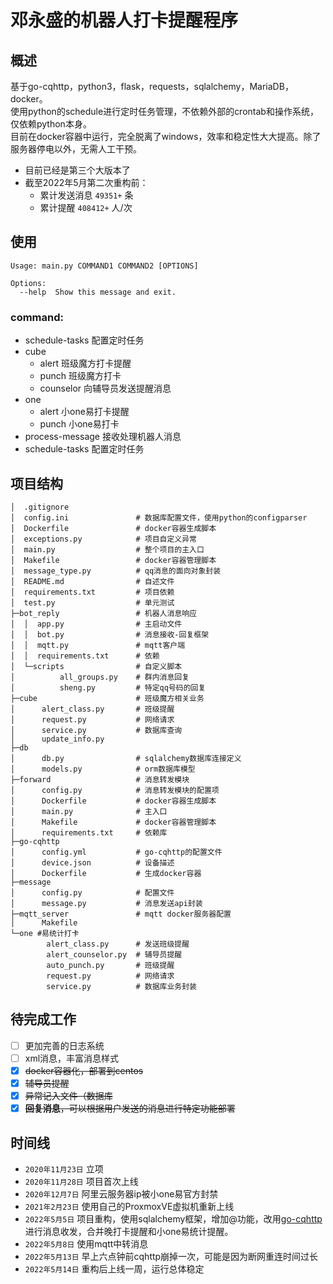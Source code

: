 # 邓永盛的机器人打卡提醒程序

## 概述

基于go-cqhttp，python3，flask，requests，sqlalchemy，MariaDB，docker。  
使用python的schedule进行定时任务管理，不依赖外部的crontab和操作系统，仅依赖python本身。  
目前在docker容器中运行，完全脱离了windows，效率和稳定性大大提高。除了服务器停电以外，无需人工干预。

+ 目前已经是第三个大版本了
+ 截至2022年5月第二次重构前：
    + 累计发送消息 `49351+` 条
    + 累计提醒 `408412+` 人/次

## 使用

```text
Usage: main.py COMMAND1 COMMAND2 [OPTIONS]

Options:
  --help  Show this message and exit.
```

### command:

+ schedule-tasks 配置定时任务
+ cube
    + alert 班级魔方打卡提醒
    + punch 班级魔方打卡
    + counselor 向辅导员发送提醒消息
+ one
    + alert 小one易打卡提醒
    + punch 小one易打卡
+ process-message 接收处理机器人消息
+ schedule-tasks 配置定时任务

## 项目结构

```text
│  .gitignore
│  config.ini               # 数据库配置文件，使用python的configparser
│  Dockerfile               # docker容器生成脚本
│  exceptions.py            # 项目自定义异常
│  main.py                  # 整个项目的主入口
│  Makefile                 # docker容器管理脚本
│  message_type.py          # qq消息的面向对象封装
│  README.md                # 自述文件
│  requirements.txt         # 项目依赖
│  test.py                  # 单元测试
├─bot_reply                 # 机器人消息响应
│  │  app.py                # 主启动文件
│  │  bot.py                # 消息接收-回复框架
│  │  mqtt.py               # mqtt客户端
│  │  requirements.txt      # 依赖
│  └─scripts                # 自定义脚本
│          all_groups.py    # 群内消息回复
│          sheng.py         # 特定qq号码的回复
├─cube                      # 班级魔方相关业务
│      alert_class.py       # 班级提醒
│      request.py           # 网络请求
│      service.py           # 数据库查询
│      update_info.py
├─db
│      db.py                # sqlalchemy数据库连接定义
│      models.py            # orm数据库模型
├─forward                   # 消息转发模块
│      config.py            # 消息转发模块的配置项
│      Dockerfile           # docker容器生成脚本
│      main.py              # 主入口
│      Makefile             # docker容器管理脚本
│      requirements.txt     # 依赖库
├─go-cqhttp
│      config.yml           # go-cqhttp的配置文件
│      device.json          # 设备描述
│      Dockerfile           # 生成docker容器
├─message
│      config.py            # 配置文件
│      message.py           # 消息发送api封装
├─mqtt_server               # mqtt docker服务器配置
│      Makefile
└─one #易统计打卡
        alert_class.py      # 发送班级提醒
        alert_counselor.py  # 辅导员提醒
        auto_punch.py       # 班级提醒
        request.py          # 网络请求
        service.py          # 数据库业务封装
```

## 待完成工作

- [ ] 更加完善的日志系统
- [ ] xml消息，丰富消息样式
- [x] ~~docker容器化，部署到centos~~
- [x] ~~辅导员提醒~~
- [x] ~~异常记入文件（数据库~~
- [x] ~~**回复消息**，可以根据用户发送的消息进行特定功能部署~~

## 时间线

+ `2020年11月23日` 立项
+ `2020年11月28日` 项目首次上线
+ `2020年12月7日` 阿里云服务器ip被小one易官方封禁
+ `2021年2月23日` 使用自己的ProxmoxVE虚拟机重新上线
+ `2022年5月5日` 项目重构，使用sqlalchemy框架，增加@功能，改用[go-cqhttp](https://github.com/Mrs4s/go-cqhttp) 进行消息收发，合并晚打卡提醒和小one易统计提醒。
+ `2022年5月8日` 使用mqtt中转消息
+ `2022年5月13日` 早上六点钟前cqhttp崩掉一次，可能是因为断网重连时间过长
+ `2022年5月14日` 重构后上线一周，运行总体稳定
